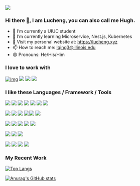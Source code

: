 <p>
  <img src="https://count.getloli.com/get/@q815101630">
</p>


### Hi there 👋, I am Lucheng, you can also call me Hugh.

- 🔭 I’m currently a UIUC student
- 🌱 I’m currently learning Microservice, Nest.js, Kubernetes
- 🐼 Visit my personal website at: https://lucheng.xyz
- 📫 How to reach me: lqing3@illinois.edu
- 😄 Pronouns: He/His/Him

### I love to work with

[![img](https://img.shields.io/badge/OS-Ubuntu-e95420?style=flat-square&logo=Ubuntu&logoColor=ffffff)](https://ubuntu.com/) [![](https://img.shields.io/badge/Windows-11-4e9eee?style=flat-square&logo=windows&logoColor=ffffff)](https://www.microsoft.com/windows/windows-11) [![](https://img.shields.io/badge/IDE-Visual%20Studio%20Code-blue?style=flat-square&logo=visual-studio-code&logoColor=ffffff)](https://code.visualstudio.com/) [![](https://img.shields.io/badge/Note%20Editor-Notion-000000?style=flat-square&logo=Notion&logoColor=ffffff)](https://https://notion.so/)

### I like these Languages /  Framework /  Tools

[![](https://img.shields.io/badge/-Android-3DDC84?style=flat-square&logo=Android&logoColor=white)](https://www.android.com/) [![](https://img.shields.io/badge/-Gunicorn-499848?style=flat-square&logo=Gunicorn&logoColor=ffffff)](https://gunicorn.org/) [![](https://img.shields.io/badge/-MongoDB-47a248?style=flat-square&logo=mongodb&logoColor=ffffff)](https://www.mongodb.com/) [![](https://img.shields.io/badge/-Nginx-269539?style=flat-square&logo=nginx&logoColor=ffffff)](https://nginx.org/) [![](https://img.shields.io/badge/-Celery-37814A?style=flat-square&logo=Celery&logoColor=white)](https://docs.celeryproject.org/en/stable/getting-started/introduction.html) [![](https://img.shields.io/badge/-Node.js-339933?style=flat-square&logo=Node.js&logoColor=white)](https://nodejs.org/en/) [![](https://img.shields.io/badge/-Django-092E20?style=flat-square&logo=Django&logoColor=white)](https://www.djangoproject.com/)

[![](https://img.shields.io/badge/-JavaScript-F7DF1E?style=flat-square&logo=JavaScript&logoColor=white)](https://www.javascript.com/) [![](https://img.shields.io/badge/-RabbitMQ-FF6600?style=flat-square&logo=RabbitMQ&logoColor=white)](https://www.rabbitmq.com/) [![](https://img.shields.io/badge/-HTML5-E34F26?style=flat-square&logo=html5&logoColor=white)](https://html.spec.whatwg.org/) [![](https://img.shields.io/badge/-Git-f05032?style=flat-square&logo=git&logoColor=white)](https://git-scm.com/)[![](https://img.shields.io/badge/-NPM-cb3837?style=flat-square&logo=npm&logoColor=white)](https://npmjs.com/) [![](https://img.shields.io/badge/-Nest.js-E0234E?style=flat-square&logo=NestJS&logoColor=white)](https://nestjs.com/)

[![](https://img.shields.io/badge/-Webpack-8dd6f9?style=flat-square&logo=webpack&logoColor=white)](https://webpack.js.org/) [![](https://img.shields.io/badge/-React-61dafb?style=flat-square&logo=react&logoColor=ffffff)](https://reactjs.org/) [![](https://img.shields.io/badge/-Docker-2496ED?style=flat-square&logo=docker&logoColor=ffffff)](https://www.docker.com/) [![](https://img.shields.io/badge/-TypeScript-007acc?style=flat-square&logo=typescript&logoColor=white)](https://www.typescriptlang.org/) [![](https://img.shields.io/badge/-CSS3-1572B6?style=flat-square&logo=css3&logoColor=white)](https://www.w3.org/Style/CSS/)

[![](https://img.shields.io/badge/-Chrome%20Extension-4285F4?style=flat-square&logo=Google%20Chrome&logoColor=white)](https://chrome.google.com/webstore?hl=en) [![](https://img.shields.io/badge/-Kubernetes-326CE5?style=flat-square&logo=Kubernetes&logoColor=white)](https://kubernetes.io/) [![](https://img.shields.io/badge/-PostgreSQL-4169E1?style=flat-square&logo=PostgreSQL&logoColor=white)](https://www.postgresql.org/)

[![](https://img.shields.io/badge/-Neo4j-008CC1?style=flat-square&logo=Neo4j&logoColor=white)](https://neo4j.com/) [![](https://img.shields.io/badge/-Python-3776AB?style=flat-square&logo=Python&logoColor=white)](https://www.python.org/) [![](https://img.shields.io/badge/-Java-007396?style=flat-square&logo=Java&logoColor=white)](https://www.java.com/) [![](https://img.shields.io/badge/-MySQL-4479A1?style=flat-square&logo=MySQL&logoColor=white)](https://www.mysql.com/)

### My Recent Work

[![Top Langs](https://github-readme-stats.vercel.app/api/top-langs/?username=q815101630&hide=html&layout=compact&theme=dracula)](https://github.com/q815101630)

[![Anurag's GitHub stats](https://github-readme-stats.vercel.app/api?username=q815101630&count_private=true&show_icons=true&theme=dracula&hide=stars)](https://github.com/q815101630)
